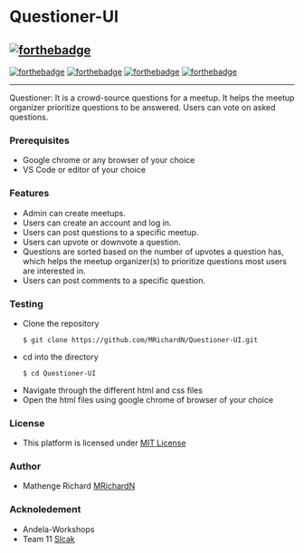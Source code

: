 # Questioner-UI
[![forthebadge](https://forthebadge.com/images/badges/uses-badges.svg)](https://forthebadge.com)
-------
 [![forthebadge](https://forthebadge.com/images/badges/uses-html.svg)](https://forthebadge.com)
  [![forthebadge](https://forthebadge.com/images/badges/uses-css.svg)](https://forthebadge.com)
  [![forthebadge](https://forthebadge.com/images/badges/uses-git.svg)](https://forthebadge.com)
  [![forthebadge](https://forthebadge.com/images/badges/validated-html5.svg)](https://forthebadge.com)
   
------

Questioner: It is a crowd-source questions for a meetup. It helps the meetup organizer prioritize  questions to be answered. Users can vote on asked questions.

### Prerequisites

- Google chrome or any browser of your choice
- VS Code or editor of your choice
 
### Features

- Admin can create meetups. 
- Users can create an account and log in. 
- Users can post questions to a specific meetup. 
- Users can upvote or downvote a question. 
- Questions are sorted based on the number of upvotes a question has, which helps the
    meetup organizer(s) to prioritize questions most users are interested in. 
- Users can post comments to a specific question. 

### Testing

- Clone the repository
    ```
    $ git clone https://github.com/MRichardN/Questioner-UI.git
    ```
- cd into the directory
    ```
    $ cd Questioner-UI
    ```
- Navigate through the different html and css files
- Open the html files using google chrome of browser of your choice

### License

- This platform is licensed under [MIT License](https://github.com/MRichardN/Questioner-UI/blob/gh-pages/LICENSE)

### Author

- Mathenge Richard [MRichardN](https://github.com/MRichardN)

### Acknoledement

- Andela-Workshops
- Team 11 [Slcak](https://andela-workshops.slack.com/messages/CF4Q9HRM0/)
